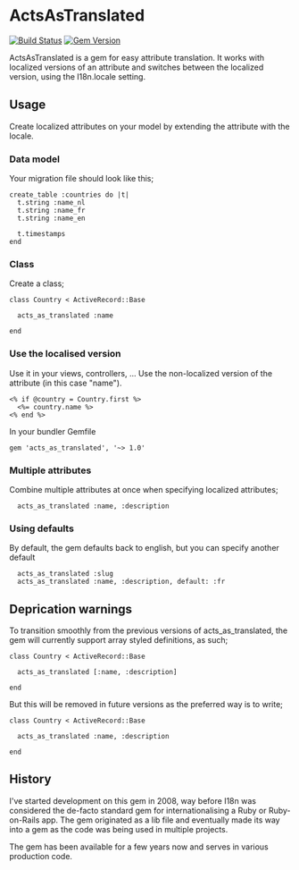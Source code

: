 # ActsAsTranslated

[![Build Status](https://travis-ci.org/stijnster/acts_as_translated.svg?branch=master)](https://travis-ci.org/stijnster/acts_as_translated)
[![Gem Version](https://badge.fury.io/rb/acts_as_translated.svg)](http://badge.fury.io/rb/acts_as_translated)

ActsAsTranslated is a gem for easy attribute translation. It works with localized versions of an attribute and switches between the localized version, using the I18n.locale setting.

## Usage

Create localized attributes on your model by extending the attribute with the locale.

### Data model

Your migration file should look like this;

```
create_table :countries do |t|
  t.string :name_nl
  t.string :name_fr
  t.string :name_en

  t.timestamps
end
```

### Class

Create a class;

```
class Country < ActiveRecord::Base

  acts_as_translated :name

end
```

### Use the localised version

Use it in your views, controllers, ... Use the non-localized version of the attribute (in this case "name").

```
<% if @country = Country.first %>
  <%= country.name %>
<% end %>
```

In your bundler Gemfile

```
gem 'acts_as_translated', '~> 1.0'
```

### Multiple attributes

Combine multiple attributes at once when specifying localized attributes;

```
  acts_as_translated :name, :description
```

### Using defaults

By default, the gem defaults back to english, but you can specify another default

```
  acts_as_translated :slug
  acts_as_translated :name, :description, default: :fr
```

## Deprication warnings

To transition smoothly from the previous versions of acts_as_translated, the gem will currently support array styled definitions, as such;

```
class Country < ActiveRecord::Base

  acts_as_translated [:name, :description]

end
```

But this will be removed in future versions as the preferred way is to write;

```
class Country < ActiveRecord::Base

  acts_as_translated :name, :description

end
```

## History

I've started development on this gem in 2008, way before I18n was considered the de-facto standard gem for internationalising a Ruby or Ruby-on-Rails app. The gem originated as a lib file and eventually made its way into a gem as the code was being used in multiple projects.

The gem has been available for a few years now and serves in various production code.